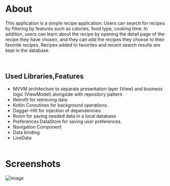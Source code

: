 <h1>About</h1>

This application is a simple recipe application. Users can search for recipes by filtering by features such as calories, food type, cooking time. In addition, users can learn about the recipe by opening the detail page of the recipe they have chosen, and they can add the recipes they choose to their favorite recipes. Recipes added to favorites and recent search results are kept in the database.


</br>
<h2>Used Libraries,Features</h2>

<ul>

<li>MVVM architecture to separate presentation layer (View) and business logic (ViewModel) alongside with repository pattern</li>

<li>Retrofit for retrieving data</li>

<li>Kotlin Coroutines for background operations.</li>
  
<li>Dagger-Hilt for injection of dependencies.</li>
  
<li>Room for saving needed data in a local database</li>
  
<li>Preferences DataStore for saving user preferences.</li>

<li>Navigation Component</li>

<li>Data binding</li>
  
<li>LiveData </li>

</br>
</ul>

<h1>Screenshots</h1>
<img src="screen1.png" title="icon" alt="Image" />
